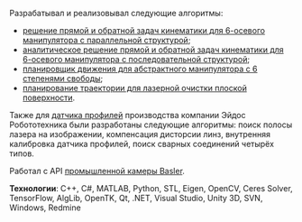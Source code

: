 Разрабатывал и реализовывал следующие алгоритмы:

- [решение прямой и обратной задач кинематики для 6-осевого манипулятора с параллельной структурой](/professional-projects?id=4);
- [аналитическое решение прямой и обратной задач кинематики для 6-осевого манипулятора с последовательной структурой](/professional-projects?id=9);
- [планировщик движения для абстрактного манипулятора с 6 степенями свободы](/professional-projects?id=5);
- [планирование траектории для лазерной очистки плоской поверхности](/professional-projects?id=8).

Также для [датчика профилей](/professional-projects?id=10) производства компании Эйдос Робототехника были разработаны следующие алгоритмы: поиск полосы лазера на изображении, компенсация дисторсии линз, внутренняя калибровка датчика профилей, поиск сварных соединений четырёх типов.

Работал с API [промышленной камеры Basler](https://www.baslerweb.com/en/products/cameras/area-scan-cameras/ace/aca1280-60gm/).

**Технологии**: C++, C#, MATLAB, Python, STL, Eigen, OpenCV, Ceres Solver, TensorFlow, AlgLib, OpenTK, Qt, .NET, Visual Studio, Unity 3D, SVN, Windows, Redmine
